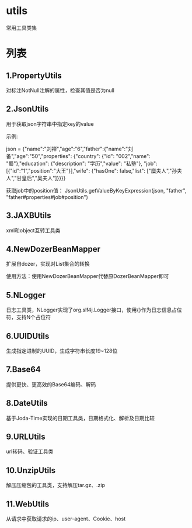 # utils
常用工具类集

# 列表
## 1.PropertyUtils
对标注NotNull注解的属性，检查其值是否为null

## 2.JsonUtils
用于获取json字符串中指定key的value

示例:

json = {"name":"刘禅","age":"6","father":{"name":"刘备","age":"50","properties": {"country": {"id": "002","name": "蜀"},"education": {"description": "学历","value": "私塾"},
"job":[{"id":"1","position":"大王"}],"wife": {"hasOne": false,"list": ["糜夫人","孙夫人","甘皇后","吴夫人"]}}}}

获取job中的position值：
JsonUtils.getValueByKeyExpression(json, "father", "father#properties#job#position")

## 3.JAXBUtils
xml和object互转工具类  

## 4.NewDozerBeanMapper
扩展自dozer，实现对List集合的转换

使用方法：使用NewDozerBeanMapper代替原DozerBeanMapper即可

## 5.NLogger
日志工具类，NLogger实现了org.slf4j.Logger接口，使用{}作为日志信息占位符，支持N个占位符

## 6.UUIDUtils
生成指定进制的UUID，生成字符串长度19~128位

## 7.Base64
提供更快、更高效的Base64编码、解码

## 8.DateUtils
基于Joda-Time实现的日期工具类，日期格式化、解析及日期比较

## 9.URLUtils
url转码、验证工具类

## 10.UnzipUtils
解压压缩包的工具类，支持解压tar.gz、.zip

## 11.WebUtils
从请求中获取请求的ip、user-agent、Cookie、host

